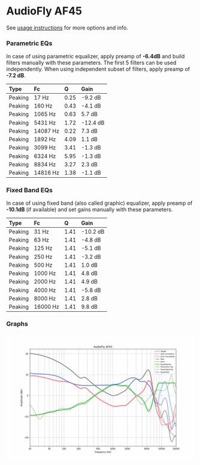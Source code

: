 # AudioFly AF45
See [usage instructions](https://github.com/jaakkopasanen/AutoEq#usage) for more options and info.

### Parametric EQs
In case of using parametric equalizer, apply preamp of **-6.4dB** and build filters manually
with these parameters. The first 5 filters can be used independently.
When using independent subset of filters, apply preamp of **-7.2 dB**.

| Type    | Fc       |    Q | Gain     |
|:--------|:---------|:-----|:---------|
| Peaking | 17 Hz    | 0.25 | -9.2 dB  |
| Peaking | 160 Hz   | 0.43 | -4.1 dB  |
| Peaking | 1065 Hz  | 0.63 | 5.7 dB   |
| Peaking | 5431 Hz  | 1.72 | -12.4 dB |
| Peaking | 14087 Hz | 0.22 | 7.3 dB   |
| Peaking | 1892 Hz  | 4.09 | 1.1 dB   |
| Peaking | 3099 Hz  | 3.41 | -1.3 dB  |
| Peaking | 6324 Hz  | 5.95 | -1.3 dB  |
| Peaking | 8834 Hz  | 3.27 | 2.3 dB   |
| Peaking | 14816 Hz | 1.38 | -1.1 dB  |

### Fixed Band EQs
In case of using fixed band (also called graphic) equalizer, apply preamp of **-10.1dB**
(if available) and set gains manually with these parameters.

| Type    | Fc       |    Q | Gain     |
|:--------|:---------|:-----|:---------|
| Peaking | 31 Hz    | 1.41 | -10.2 dB |
| Peaking | 63 Hz    | 1.41 | -4.8 dB  |
| Peaking | 125 Hz   | 1.41 | -5.1 dB  |
| Peaking | 250 Hz   | 1.41 | -3.2 dB  |
| Peaking | 500 Hz   | 1.41 | 1.0 dB   |
| Peaking | 1000 Hz  | 1.41 | 4.8 dB   |
| Peaking | 2000 Hz  | 1.41 | 4.9 dB   |
| Peaking | 4000 Hz  | 1.41 | -5.8 dB  |
| Peaking | 8000 Hz  | 1.41 | 2.8 dB   |
| Peaking | 16000 Hz | 1.41 | 9.8 dB   |

### Graphs
![](./AudioFly%20AF45.png)